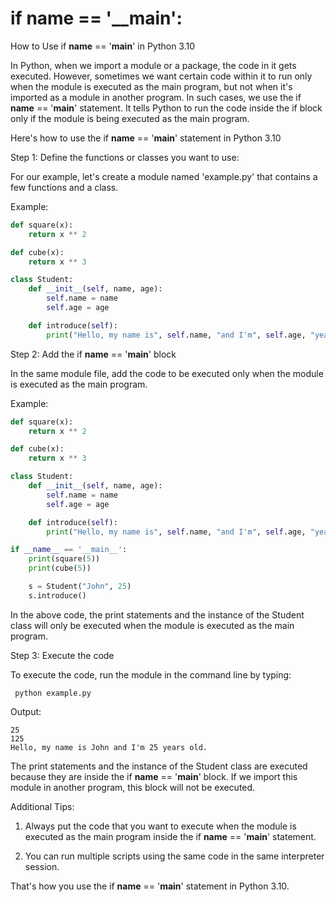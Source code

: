 
if __name__ == '__main':
========================
How to Use if __name__ == '__main__' in Python 3.10 

In Python, when we import a module or a package, the code in it gets executed. However, sometimes we want certain code within it to run only when the module is executed as the main program, but not when it's imported as a module in another program. In such cases, we use the if __name__ == '__main__' statement. It tells Python to run the code inside the if block only if the module is being executed as the main program.

Here's how to use the if __name__ == '__main__' statement in Python 3.10 

Step 1: Define the functions or classes you want to use:

For our example, let's create a module named 'example.py' that contains a few functions and a class.

Example:

``` python
def square(x):
    return x ** 2

def cube(x):
    return x ** 3

class Student:
    def __init__(self, name, age):
        self.name = name
        self.age = age

    def introduce(self):
        print("Hello, my name is", self.name, "and I'm", self.age, "years old.")
```

Step 2:  Add the if __name__ == '__main__' block 

In the same module file, add the code to be executed only when the module is executed as the main program.

Example:

``` python
def square(x):
    return x ** 2

def cube(x):
    return x ** 3

class Student:
    def __init__(self, name, age):
        self.name = name
        self.age = age

    def introduce(self):
        print("Hello, my name is", self.name, "and I'm", self.age, "years old.")

if __name__ == '__main__':
    print(square(5))
    print(cube(5))

    s = Student("John", 25)
    s.introduce()
```

In the above code, the print statements and the instance of the Student class will only be executed when the module is executed as the main program.

Step 3: Execute the code 

To execute the code, run the module in the command line by typing:

``` python example.py```

Output:

```
25
125
Hello, my name is John and I'm 25 years old.
```

The print statements and the instance of the Student class are executed because they are inside the if __name__ == '__main__' block. If we import this module in another program, this block will not be executed.

Additional Tips:

1. Always put the code that you want to execute when the module is executed as the main program inside the if __name__ == '__main__' statement.

2. You can run multiple scripts using the same code in the same interpreter session. 

That's how you use the if __name__ == '__main__' statement in Python 3.10.